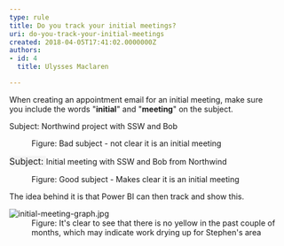 ```yaml
---
type: rule
title: Do you track your initial meetings?
uri: do-you-track-your-initial-meetings
created: 2018-04-05T17:41:02.0000000Z
authors:
- id: 4
  title: Ulysses Maclaren

---
```




<span class='intro'> When creating an appointment email for an initial meeting, make sure you&#160;include the words &quot;<b>initial</b>&quot; and &quot;<b>meeting</b>&quot;&#160;on the subject.&#160;<br><div><p class="ssw15-rteElement-GreyBox">Subject&#58;<b></b> Northwind project with SSW and Bob<br></p></div><div><dd class="ssw15-rteElement-FigureBad"> Figure&#58; Bad subject - not clear it is an initial meeting<br></dd><div><p class="ssw15-rteElement-GreyBox"><span class="ssw15-rteStyle-Highlight"><span style="font-size&#58;16px;background-color&#58;#f5f5f5;">Subject&#58; </span>Initial meeting</span> with SSW and Bob from Northwind</p></div><div><dd class="ssw15-rteElement-FigureGood">Figure&#58; Good subject - Makes clear it is an initial meeting​​​<br></dd></div></div> </span>

<p>The idea behind it is that Power BI can then track and show this.</p><dl class="image"><dt><img src="/PublishingImages/initial-meeting-graph.jpg" alt="initial-meeting-graph.jpg" /></dt><dd>Figure&#58; It's clear to see that there is no yellow in the past couple of months, which may indicate work drying up for Stephen's area<br></dd></dl>


